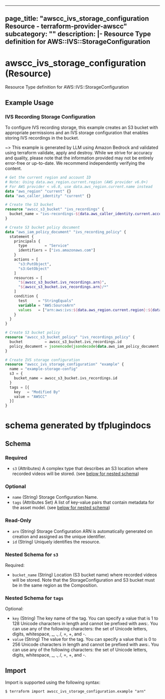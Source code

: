 
---
page_title: "awscc_ivs_storage_configuration Resource - terraform-provider-awscc"
subcategory: ""
description: |-
  Resource Type definition for AWS::IVS::StorageConfiguration
---

# awscc_ivs_storage_configuration (Resource)

Resource Type definition for AWS::IVS::StorageConfiguration

## Example Usage

### IVS Recording Storage Configuration

To configure IVS recording storage, this example creates an S3 bucket with appropriate permissions and an IVS storage configuration that enables storing IVS recordings in the bucket.

~> This example is generated by LLM using Amazon Bedrock and validated using terraform validate, apply and destroy. While we strive for accuracy and quality, please note that the information provided may not be entirely error-free or up-to-date. We recommend independently verifying the content.

```terraform
# Get the current region and account ID
# Note: Using data.aws_region.current.region (AWS provider v6.0+)
# For AWS provider < v6.0, use data.aws_region.current.name instead
data "aws_region" "current" {}
data "aws_caller_identity" "current" {}

# Create the S3 bucket
resource "awscc_s3_bucket" "ivs_recordings" {
  bucket_name = "ivs-recordings-${data.aws_caller_identity.current.account_id}-${data.aws_region.current.region}"
}

# Create S3 bucket policy document
data "aws_iam_policy_document" "ivs_recording_policy" {
  statement {
    principals {
      type        = "Service"
      identifiers = ["ivs.amazonaws.com"]
    }
    actions = [
      "s3:PutObject",
      "s3:GetObject"
    ]
    resources = [
      "${awscc_s3_bucket.ivs_recordings.arn}",
      "${awscc_s3_bucket.ivs_recordings.arn}/*"
    ]
    condition {
      test     = "StringEquals"
      variable = "AWS:SourceArn"
      values   = ["arn:aws:ivs:${data.aws_region.current.region}:${data.aws_caller_identity.current.account_id}:recording-configuration/*"]
    }
  }
}

# Create S3 bucket policy
resource "awscc_s3_bucket_policy" "ivs_recordings_policy" {
  bucket          = awscc_s3_bucket.ivs_recordings.id
  policy_document = jsonencode(jsondecode(data.aws_iam_policy_document.ivs_recording_policy.json))
}

# Create IVS storage configuration
resource "awscc_ivs_storage_configuration" "example" {
  name = "example-storage-config"
  s3 = {
    bucket_name = awscc_s3_bucket.ivs_recordings.id
  }
  tags = [{
    key   = "Modified By"
    value = "AWSCC"
  }]
}
```

# schema generated by tfplugindocs
## Schema

### Required

- `s3` (Attributes) A complex type that describes an S3 location where recorded videos will be stored. (see [below for nested schema](#nestedatt--s3))

### Optional

- `name` (String) Storage Configuration Name.
- `tags` (Attributes Set) A list of key-value pairs that contain metadata for the asset model. (see [below for nested schema](#nestedatt--tags))

### Read-Only

- `arn` (String) Storage Configuration ARN is automatically generated on creation and assigned as the unique identifier.
- `id` (String) Uniquely identifies the resource.

<a id="nestedatt--s3"></a>
### Nested Schema for `s3`

Required:

- `bucket_name` (String) Location (S3 bucket name) where recorded videos will be stored. Note that the StorageConfiguration and S3 bucket must be in the same region as the Composition.


<a id="nestedatt--tags"></a>
### Nested Schema for `tags`

Optional:

- `key` (String) The key name of the tag. You can specify a value that is 1 to 128 Unicode characters in length and cannot be prefixed with aws:. You can use any of the following characters: the set of Unicode letters, digits, whitespace, _, ., /, =, +, and -.
- `value` (String) The value for the tag. You can specify a value that is 0 to 256 Unicode characters in length and cannot be prefixed with aws:. You can use any of the following characters: the set of Unicode letters, digits, whitespace, _, ., /, =, +, and -.

## Import

Import is supported using the following syntax:

```shell
$ terraform import awscc_ivs_storage_configuration.example "arn"
```
